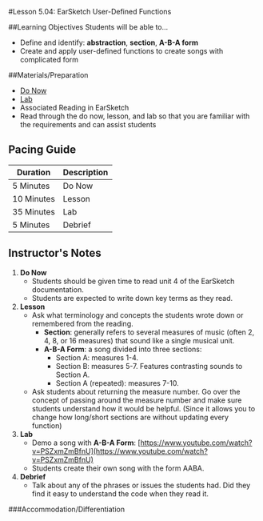 #Lesson 5.04: EarSketch User-Defined Functions

##Learning Objectives
Students will be able to...

* Define and identify: **abstraction**, **section**, **A-B-A form**
* Create and apply user-defined functions to create songs with complicated form


##Materials/Preparation
* [Do Now]
* [Lab]
* Associated Reading in EarSketch
*  Read through the do now, lesson, and lab so that you are familiar with the requirements and can assist students

## Pacing Guide
| **Duration**   | **Description** |
| ---------- | ----------- |
| 5 Minutes  | Do Now      |
| 10 Minutes | Lesson      |
| 35 Minutes | Lab         |
| 5 Minutes | Debrief     |

## Instructor's Notes

1. **Do Now**
    * Students should be given time to read unit 4 of the EarSketch documentation.
    * Students are expected to write down key terms as they read.
2. **Lesson**
	* Ask what terminology and concepts the students wrote down or remembered from the reading. 
		* **Section**: generally refers to several measures of music (often 2, 4, 8, or 16 measures) that sound like a single musical unit.
		* **A-B-A Form**: a song divided into three sections:
			* Section A: measures 1-4.
			* Section B: measures 5-7. Features contrasting sounds to Section A.
			* Section A (repeated): measures 7-10.
	* Ask students about returning the measure number. Go over the concept of passing around the measure number and make sure students understand how it would be helpful. (Since it allows you to change how long/short sections are without updating every function)
3. **Lab**	
	* Demo a song with **A-B-A Form**: [https://www.youtube.com/watch?v=PSZxmZmBfnU](https://www.youtube.com/watch?v=PSZxmZmBfnU)
	* Students create their own song with the form AABA. 
4. **Debrief**
	* Talk about any of the phrases or issues the students had. Did they find it easy to understand the code when they read it.

###Accommodation/Differentiation


[Do Now]: do_now.md
[Lab]: lab.md